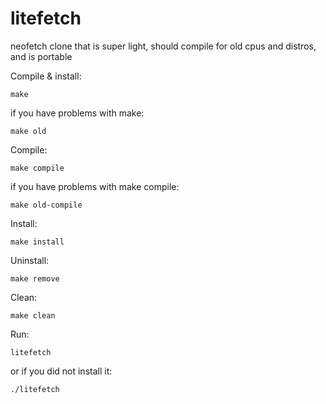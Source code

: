 # litefetch
neofetch clone that is super light, should compile for old cpus and distros, and is portable

Compile & install:
```
make
```
if you have problems with make:
```
make old
```

Compile:
```
make compile
```
if you have problems with make compile:
```
make old-compile
```

Install:
```
make install
```

Uninstall:
```
make remove
```

Clean:
```
make clean
```
Run:
```
litefetch
```
or if you did not install it:
```
./litefetch
```
